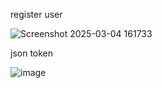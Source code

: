 
register user

![Screenshot 2025-03-04 161733](https://github.com/user-attachments/assets/b14332fe-dbf0-434b-8a2b-8cbe897e67e8)


json token

![image](https://github.com/user-attachments/assets/d2ee5213-6b67-4d2b-8774-f1bbcf730616)

